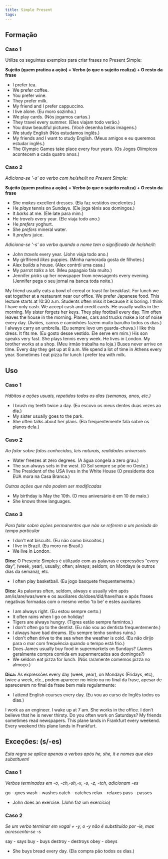 ```yaml
---
title: Simple Present
tags:
---
```


## Formação 

### Caso 1

Utilize os seguintes exemplos para criar frases no Present Simple:

**Sujeito (quem pratica a ação) + Verbo (o que o sujeito realiza) + O resto da frase**

- I prefer tea.
- We prefer coffee.
- You prefer wine.
- They prefer milk.
- My friend and I prefer cappuccino.
- I live alone. (Eu moro sozinho.)
- We play cards. (Nós jogamos cartas.)
- They travel every summer. (Eles viajam todo verão.)
- You draw beautiful pictures. (Você desenha belas imagens.)
- We study English (Nós estudamos inglês.)
- My friends and I want to study English. (Meus amigos e eu queremos estudar inglês.)
- The Olympic Games take place every four years. (Os Jogos Olímpicos acontecem a cada quatro anos.)

### Caso 2

*Adiciona-se '-s' ao verbo com he/she/it no Present Simple:*

**Sujeito (quem pratica a ação) + Verbo (o que o sujeito realiza) + O resto da frase**

- She *makes* excellent dresses. (Ela faz vestidos excelentes.)
- He *plays* tennis on Sundays. (Ele joga tênis aos domingos.)
- It *barks* at me. (Ele late para mim.)
- He *travels* every year. (Ele viaja todo ano.)
- He *prefers* yoghurt.
- She *prefers* mineral water.
- It *prefers* juice.

*Adiciona-se '-s' ao verbo quando o nome tem o significado de he/she/it:*

- John *travels* every year. (John viaja todo ano.)
- My girlfriend *likes* puppies. (Minha namorada gosta de filhotes.)
- Alex *builds* a house. (Alex contrói uma casa.)
- My parrot *talks* a lot. (Meu papagaio fala muito.)
- Jennifer *picks* up her newspaper from newsagents every evening. (Jennifer pega o seu jornal na banca toda noite.)




My friend usually eats  a bowl of cereal or toast for breakfast. For lunch we eat  together at a restaurant near our office. We prefer  Japanese food.
This lecture starts at 10:30 a.m. Students often miss it because it is boring.
I think I have only cash.
We accept cash and credit cards.
He usually walks  in the morning.
My sister forgets her keys.
They play football every day.
Tim often leaves the house in the morning.
Planes, cars and trucks make a lot of noise every day. (Aviões, carros e caminhões fazem muito barulho todos os dias.)
I always carry an umbrella. (Eu sempre levo um guarda-chuva.)
I like this dress. It fits me. (Eu gosto desse vestido. Ele serve em mim.)
His son speaks very fast.
She plays tennis every week.
He lives in London.
My brother works at a shop. (Meu irmão trabalha na loja.)
Buses never arrive on time.
Every day they get up at 8 a.m.
We spend a lot of time in Athens every year.
Sometimes I eat pizza for lunch
I prefer tea with milk.

## Uso

### Caso 1

*Hábitos e ações usuais, repetidos todos os dias (semanas, anos, etc.)*

- I brush my teeth twice a day. (Eu escovo os meus dentes duas vezes ao dia.)
- My sister usually goes to the park.
- She often talks about her plans. (Ela frequentemente fala sobre os planos dela.)

### Caso 2

*Ao falar sobre fatos conhecidos, leis naturais, realidades universais*

- Water freezes at zero degrees. (A água congela a zero grau.)
- The sun always sets in the west. (O Sol sempre se põe no Oeste.)
- The President of the USA lives in the White House (O presidente dos EUA mora na Casa Branca.)

*Outras ações que não podem ser modificadas*

- My birthday is May the 10th. (O meu aniversário é em 10 de maio.)
- She knows three languages.

### Caso 3

*Para falar sobre ações permanentes que não se referem a um período de tempo particular*

- I don't eat biscuits. (Eu não como biscoitos.)
- I live in Brazil. (Eu moro no Brasil.)
- We live in London.

**Dica:** O Presente Simples é utilizado com as palavras e expressões “every day”, (week, year), usually; often; always; seldom; on Mondays (e outros dias da semana), etc.

- I often play basketball. (Eu jogo basquete frequentemente.)

**Dica:** As palavras often, seldom, always e usually vêm após am/is/are/was/were e os auxiliares do/does/did/have/has e após frases negativas formadas com o mesmo verbo 'to be' e estes auxiliares

- I am always right. (Eu estou sempre certo.)
- It often rains when I go on holiday!
- Tigers are always hungry. (Tigres estão sempre famintos.)
- I don't often go to the dentist. (Eu não vou ao dentista frequentemente.)
- I always have bad dreams. (Eu sempre tenho sonhos ruins.)
- I don't often drive to the sea when the weather is cold. (Eu não dirijo para o mar com frequência quando o tempo está frio.)
- Does James usually buy food in supermarkets on Sundays? (James geralmente compra comida em supermercados aos domingos?)
- We seldom eat pizza for lunch. (Nós raramente comemos pizza no almoço.)

**Dica:** As expressões every day (week, year), on Mondays (Fridays, etc), twice a week, etc., podem aparecer no início ou no final da frase, apesar de aparecerem no final da frase bem mais regularmente:

- I attend English courses every day. (Eu vou ao curso de Inglês todos os dias.)




I work as an engineer.
I wake up at 7 am.
She works in the office.
I don’t believe that he is never thirsty.
Do you often work on Saturdays?
My friends sometimes read newspapers.
This plane lands in Frankfurt every weekend.
Every weekend this plane lands in Frankfurt.

## Exceções: (s/-es)
*Esta regra se aplica apenas a verbos após he, she, it e nomes que eles substituem!*

### Caso 1

*Verbos terminados em -о, -ch,-sh,-x, -s, -z, -tch, adicionam -es*

go - goes
wash - washes
catch - catches
relax - relaxes
pass - passes

- John does an exercise. (John faz um exercício)

### Caso 2

*Se um verbo terminar em vogal + -y, o -у não é substituído por -ie, mas acrescenta-se -s*

say - says
buy - buys
destroy - destroys
obey - obeys


- She buys bread every day. (Ela compra pão todos os dias.)